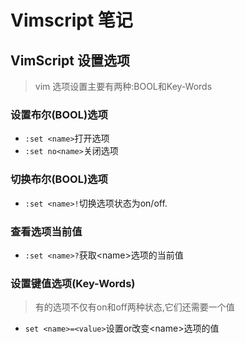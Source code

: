 # Vimscript 笔记


## VimScript 设置选项

> vim 选项设置主要有两种:BOOL和Key-Words

### 设置布尔(BOOL)选项

- ```:set <name>```打开选项
- ```:set no<name>```关闭选项

### 切换布尔(BOOL)选项

- ```:set <name>!```切换选项状态为on/off.

### 查看选项当前值

- ```:set <name>?```获取\<name\>选项的当前值

### 设置键值选项(Key-Words)

> 有的选项不仅有on和off两种状态,它们还需要一个值

- `set <name>=<value>`设置or改变\<name\>选项的值


